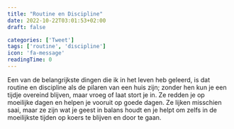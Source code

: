 ```yaml
---
title: "Routine en Discipline"
date: 2022-10-22T03:01:53+02:00
draft: false

categories: ['Tweet']
tags: ['routine', 'discipline']
icon: 'fa-message'
readingTime: 0
---
```

Een van de belangrijkste dingen die ik in het leven heb geleerd, is dat routine en discipline als de pilaren van een huis zijn; zonder hen kun je een tijdje overeind blijven, maar vroeg of laat stort je in. Ze redden je op moeilijke dagen en helpen je vooruit op goede dagen. Ze lijken misschien saai, maar ze zijn wat je geest in balans houdt en je helpt om zelfs in de moeilijkste tijden op koers te blijven en door te gaan.
